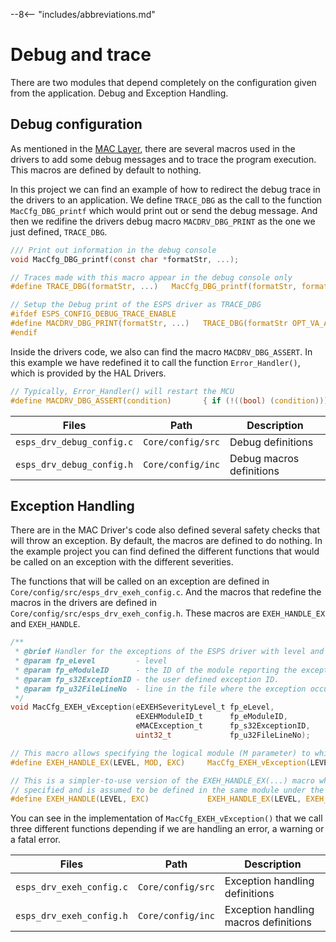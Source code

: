 --8<-- "includes/abbreviations.md"

# Debug and trace

There are two modules that depend completely on the configuration given from the application. Debug and Exception Handling.

## Debug configuration

As mentioned in the [MAC Layer](../mac_layer/mac_modules.md#debug-and-exception-handling), there are several macros used in the drivers to add some debug messages and to trace the program execution. This macros are defined by default to nothing.

In this project we can find an example of how to redirect the debug trace in the drivers to an application. We define `TRACE_DBG` as the call to the function `MacCfg_DBG_printf` which would print out or send the debug message. And then we redifine the drivers debug macro `MACDRV_DBG_PRINT` as the one we just defined, `TRACE_DBG`.

```c
/// Print out information in the debug console
void MacCfg_DBG_printf(const char *formatStr, ...);

// Traces made with this macro appear in the debug console only
#define TRACE_DBG(formatStr, ...)   MacCfg_DBG_printf(formatStr, formatStr OPT_VA_ARGS(__VA_ARGS__));

// Setup the Debug print of the ESPS driver as TRACE_DBG
#ifdef ESPS_CONFIG_DEBUG_TRACE_ENABLE
#define MACDRV_DBG_PRINT(formatStr, ...)   TRACE_DBG(formatStr OPT_VA_ARGS(__VA_ARGS__));
#endif

```

Inside the drivers code, we also can find the macro `MACDRV_DBG_ASSERT`. In this example we have redefined it to call the function `Error_Handler()`, which is provided by the HAL Drivers.

```c
// Typically, Error_Handler() will restart the MCU
#define MACDRV_DBG_ASSERT(condition)       { if (!((bool) (condition))) Error_Handler(); }
```

| Files                      | Path              | Description |
|----------------------------|-------------------|-------------|
| `esps_drv_debug_config.c`  | `Core/config/src` | Debug definitions |
| `esps_drv_debug_config.h`  | `Core/config/inc` | Debug macros definitions |

## Exception Handling

There are in the MAC Driver's code also defined several safety checks that will throw an exception. By default, the macros are defined to do nothing. In the example project you can find defined the different functions that would be called on an exception with the different severities.

The functions that will be called on an exception are defined in  `Core/config/src/esps_drv_exeh_config.c`. And the macros that redefine the macros in the drivers are defined in `Core/config/src/esps_drv_exeh_config.h`. These macros are `EXEH_HANDLE_EX` and `EXEH_HANDLE`.

```c
/**
 * @brief Handler for the exceptions of the ESPS driver with level and ID.
 * @param fp_eLevel         - level
 * @param fp_eModuleID      - the ID of the module reporting the exception.
 * @param fp_s32ExceptionID - the user defined exception ID.
 * @param fp_u32FileLineNo  - line in the file where the exception occurred.
 */
void MacCfg_EXEH_vException(eEXEHSeverityLevel_t fp_eLevel,
                            eEXEHModuleID_t      fp_eModuleID,
                            eMACException_t      fp_s32ExceptionID,
                            uint32_t             fp_u32FileLineNo);

// This macro allows specifying the logical module (M parameter) to which the exception relates
#define EXEH_HANDLE_EX(LEVEL, MOD, EXC)     MacCfg_EXEH_vException(LEVEL, MOD, EXC, __LINE__);

// This is a simpler-to-use version of the EXEH_HANDLE_EX(...) macro where the module ID is not explicitly
// specified and is assumed to be defined in the same module under the name of EXEH_CURRENT_MODULE_ID
#define EXEH_HANDLE(LEVEL, EXC)             EXEH_HANDLE_EX(LEVEL, EXEH_CURRENT_MODULE_ID, EXC);
```

You can see in the implementation of `MacCfg_EXEH_vException()` that we call three different functions depending if we are handling an error, a warning or a fatal error.

| Files                     | Path              | Description |
|---------------------------|-------------------|-------------|
| `esps_drv_exeh_config.c`  | `Core/config/src` | Exception handling definitions |
| `esps_drv_exeh_config.h`  | `Core/config/inc` | Exception handling macros definitions |
